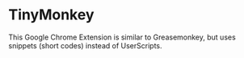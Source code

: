 TinyMonkey
==========

This Google Chrome Extension is similar to Greasemonkey, but uses snippets (short codes) instead of UserScripts.
